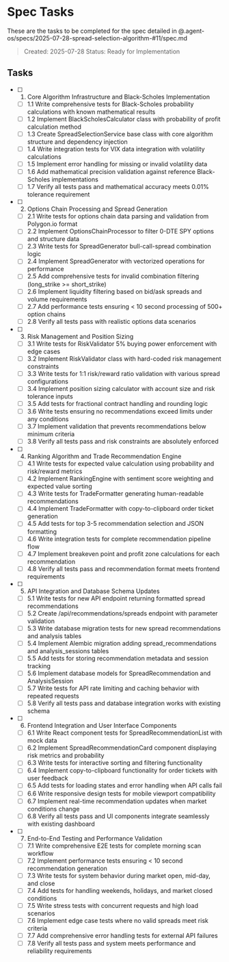# Spec Tasks

These are the tasks to be completed for the spec detailed in @.agent-os/specs/2025-07-28-spread-selection-algorithm-#11/spec.md

> Created: 2025-07-28
> Status: Ready for Implementation

## Tasks

- [ ] 1. Core Algorithm Infrastructure and Black-Scholes Implementation
	- [ ] 1.1 Write comprehensive tests for Black-Scholes probability calculations with known mathematical results
	- [ ] 1.2 Implement BlackScholesCalculator class with probability of profit calculation method
	- [ ] 1.3 Create SpreadSelectionService base class with core algorithm structure and dependency injection
	- [ ] 1.4 Write integration tests for VIX data integration with volatility calculations
	- [ ] 1.5 Implement error handling for missing or invalid volatility data
	- [ ] 1.6 Add mathematical precision validation against reference Black-Scholes implementations
	- [ ] 1.7 Verify all tests pass and mathematical accuracy meets 0.01% tolerance requirement

- [ ] 2. Options Chain Processing and Spread Generation
	- [ ] 2.1 Write tests for options chain data parsing and validation from Polygon.io format
	- [ ] 2.2 Implement OptionsChainProcessor to filter 0-DTE SPY options and structure data
	- [ ] 2.3 Write tests for SpreadGenerator bull-call-spread combination logic
	- [ ] 2.4 Implement SpreadGenerator with vectorized operations for performance
	- [ ] 2.5 Add comprehensive tests for invalid combination filtering (long_strike >= short_strike)
	- [ ] 2.6 Implement liquidity filtering based on bid/ask spreads and volume requirements
	- [ ] 2.7 Add performance tests ensuring < 10 second processing of 500+ option chains
	- [ ] 2.8 Verify all tests pass with realistic options data scenarios

- [ ] 3. Risk Management and Position Sizing
	- [ ] 3.1 Write tests for RiskValidator 5% buying power enforcement with edge cases
	- [ ] 3.2 Implement RiskValidator class with hard-coded risk management constraints
	- [ ] 3.3 Write tests for 1:1 risk/reward ratio validation with various spread configurations
	- [ ] 3.4 Implement position sizing calculator with account size and risk tolerance inputs
	- [ ] 3.5 Add tests for fractional contract handling and rounding logic
	- [ ] 3.6 Write tests ensuring no recommendations exceed limits under any conditions
	- [ ] 3.7 Implement validation that prevents recommendations below minimum criteria
	- [ ] 3.8 Verify all tests pass and risk constraints are absolutely enforced

- [ ] 4. Ranking Algorithm and Trade Recommendation Engine
	- [ ] 4.1 Write tests for expected value calculation using probability and risk/reward metrics
	- [ ] 4.2 Implement RankingEngine with sentiment score weighting and expected value sorting
	- [ ] 4.3 Write tests for TradeFormatter generating human-readable recommendations
	- [ ] 4.4 Implement TradeFormatter with copy-to-clipboard order ticket generation
	- [ ] 4.5 Add tests for top 3-5 recommendation selection and JSON formatting
	- [ ] 4.6 Write integration tests for complete recommendation pipeline flow
	- [ ] 4.7 Implement breakeven point and profit zone calculations for each recommendation
	- [ ] 4.8 Verify all tests pass and recommendation format meets frontend requirements

- [ ] 5. API Integration and Database Schema Updates
	- [ ] 5.1 Write tests for new API endpoint returning formatted spread recommendations
	- [ ] 5.2 Create /api/recommendations/spreads endpoint with parameter validation
	- [ ] 5.3 Write database migration tests for new spread recommendations and analysis tables
	- [ ] 5.4 Implement Alembic migration adding spread_recommendations and analysis_sessions tables
	- [ ] 5.5 Add tests for storing recommendation metadata and session tracking
	- [ ] 5.6 Implement database models for SpreadRecommendation and AnalysisSession
	- [ ] 5.7 Write tests for API rate limiting and caching behavior with repeated requests
	- [ ] 5.8 Verify all tests pass and database integration works with existing schema

- [ ] 6. Frontend Integration and User Interface Components
	- [ ] 6.1 Write React component tests for SpreadRecommendationList with mock data
	- [ ] 6.2 Implement SpreadRecommendationCard component displaying risk metrics and probability
	- [ ] 6.3 Write tests for interactive sorting and filtering functionality
	- [ ] 6.4 Implement copy-to-clipboard functionality for order tickets with user feedback
	- [ ] 6.5 Add tests for loading states and error handling when API calls fail
	- [ ] 6.6 Write responsive design tests for mobile viewport compatibility
	- [ ] 6.7 Implement real-time recommendation updates when market conditions change
	- [ ] 6.8 Verify all tests pass and UI components integrate seamlessly with existing dashboard

- [ ] 7. End-to-End Testing and Performance Validation
	- [ ] 7.1 Write comprehensive E2E tests for complete morning scan workflow
	- [ ] 7.2 Implement performance tests ensuring < 10 second recommendation generation
	- [ ] 7.3 Write tests for system behavior during market open, mid-day, and close
	- [ ] 7.4 Add tests for handling weekends, holidays, and market closed conditions
	- [ ] 7.5 Write stress tests with concurrent requests and high load scenarios
	- [ ] 7.6 Implement edge case tests where no valid spreads meet risk criteria
	- [ ] 7.7 Add comprehensive error handling tests for external API failures
	- [ ] 7.8 Verify all tests pass and system meets performance and reliability requirements